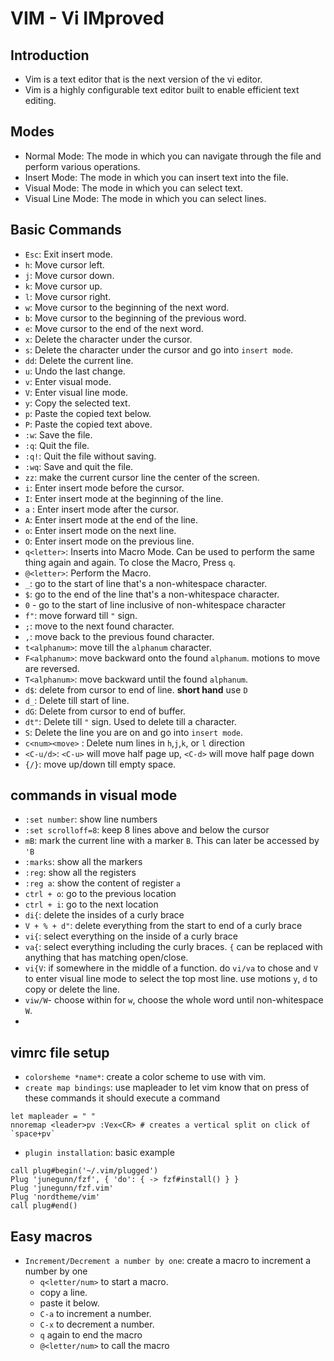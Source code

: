 # VIM - Vi IMproved

## Introduction
- Vim is a text editor that is the next version of the vi editor.
- Vim is a highly configurable text editor built to enable efficient text editing.

## Modes
- Normal Mode: The mode in which you can navigate through the file and perform various operations.
- Insert Mode: The mode in which you can insert text into the file.
- Visual Mode: The mode in which you can select text.
- Visual Line Mode: The mode in which you can select lines.

## Basic Commands
- `Esc`: Exit insert mode.
- `h`: Move cursor left.
- `j`: Move cursor down.
- `k`: Move cursor up.
- `l`: Move cursor right.
- `w`: Move cursor to the beginning of the next word.
- `b`: Move cursor to the beginning of the previous word.
- `e`: Move cursor to the end of the next word.
- `x`: Delete the character under the cursor.
- `s`: Delete the character under the cursor and go into `insert mode`.
- `dd`: Delete the current line.
- `u`: Undo the last change.
- `v`: Enter visual mode.
- `V`: Enter visual line mode.
- `y`: Copy the selected text.
- `p`: Paste the copied text below.
- `P`: Paste the copied text above.
- `:w`: Save the file.
- `:q`: Quit the file.
- `:q!`: Quit the file without saving.
- `:wq`: Save and quit the file.
- `zz`: make the current cursor line the center of the screen.
- `i`: Enter insert mode before the cursor.
- `I`: Enter insert mode at the beginning of the line.
- `a` : Enter insert mode after the cursor.
- `A`: Enter insert mode at the end of the line.
- `o`: Enter insert mode on the next line.
- `O`: Enter insert mode on the previous line.
- `q<letter>`: Inserts into Macro Mode. Can be used to perform the same thing again and again. To close the Macro, Press `q`.
- `@<letter>`: Perform the Macro. 
- `_`: go to the start of line that's a non-whitespace character.
- `$`: go to the end of the line that's a non-whitespace character.
- `0` - go to the start of line inclusive of non-whitespace character
- `f"`: move forward till `"` sign.
- `;`: move to the next found character.
- `,`: move back to the previous found character.
- `t<alphanum>`: move till the `alphanum` character.
- `F<alphanum>`: move backward onto the found `alphanum`. motions to move are reversed. 
- `T<alphanum>`: move backward until the found `alphanum`.
- `d$`: delete from cursor to end of line. **short hand** use `D`
- `d_`: Delete till start of line.
- `dG`: Delete from cursor to end of buffer.
- `dt"`: Delete till `"` sign. Used to delete till a character.
- `S`: Delete the line you are on and go into `insert mode`.
- `c<num><move>` : Delete num lines in `h`,`j`,`k`, or `l` direction
- `<C-u/d>`: `<C-u>` will move half page up, `<C-d>` will move half page down
- `{/}`: move up/down till empty space.
## commands in visual mode
- `:set number`: show line numbers
- `:set scrolloff=8`: keep 8 lines above and below the cursor
- `mB`: mark the current line with a marker `B`. This can later be accessed by `'B`
- `:marks`: show all the markers
- `:reg`: show all the registers
- `:reg a`: show the content of register `a`
- `ctrl + o`: go to the previous location
- `ctrl + i`: go to the next location
- `di{`: delete the insides of a curly brace
- `V + % + d"`: delete everything from the start to end of a curly brace
- `vi{`: select everything on the inside of a curly brace
- `va{`: select everything including the curly braces. `{` can be replaced with anything that has matching open/close. 
- `vi{V`: if somewhere in the middle of a function. do `vi/va` to chose and `V` to enter visual line mode to select the top most line. use motions `y`, `d` to copy or delete the line. 
- `viw/W`- choose within for `w`, choose the whole word until non-whitespace `W`. 
-
## vimrc file setup
- `colorsheme *name*`: create a color scheme to use with vim. 
- `create map bindings`: use mapleader to let vim know that on press of these commands it should execute a command
``` shell
let mapleader = " "
nnoremap <leader>pv :Vex<CR> # creates a vertical split on click of `space+pv`
```
- `plugin installation`: basic example
``` Shell
call plug#begin('~/.vim/plugged')
Plug 'junegunn/fzf', { 'do': { -> fzf#install() } }
Plug 'junegunn/fzf.vim'
Plug 'nordtheme/vim'
call plug#end()
```

## Easy macros
- `Increment/Decrement a number by one`: create a macro to increment a number by one
    - `q<letter/num>` to start a macro.
    - copy a line.
    - paste it below.
    - `C-a` to increment a number.
    - `C-x` to decrement a number.
    - `q` again to end the macro
    - `@<letter/num>` to call the macro
